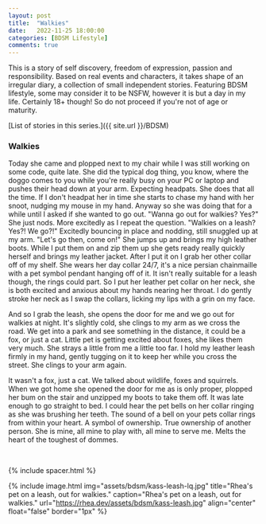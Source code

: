 ```yaml
---
layout: post
title:  "Walkies"
date:   2022-11-25 18:00:00
categories: [BDSM Lifestyle]
comments: true
---
```

This is a story of self discovery, freedom of expression, passion and responsibility. Based on real events and characters, it takes shape of an irregular diary, a collection of small independent stories. Featuring BDSM lifestyle, some may consider it to be NSFW, however it is but a day in my life. Certainly 18+ though! So do not proceed if you're not of age or maturity.

[List of stories in this series.]({{ site.url }}/BDSM)

<!--more-->


### Walkies

Today she came and plopped next to my chair while I was still working on some code, quite late. She did the typical dog thing, you know, where the doggo comes to you while you're really busy on your PC or laptop and pushes their head down at your arm. Expecting headpats. She does that all the time. If I don't headpat her in time she starts to chase my hand with her snoot, nudging my mouse in my hand. Anyway so she was doing that for a while until I asked if she wanted to go out. "Wanna go out for walkies? Yes?" She just nods. More excitedly as I repeat the question. "Walkies on a leash? Yes?! We go?!" Excitedly bouncing in place and nodding, still snuggled up at my arm. "Let's go then, come on!" She jumps up and brings my high leather boots. While I put them on and zip them up she gets ready really quickly herself and brings my leather jacket. After I put it on I grab her other collar off of my shelf. She wears her day collar 24/7, it's a nice persian chainmaille with a pet symbol pendant hanging off of it. It isn't really suitable for a leash though, the rings could part. So I put her leather pet collar on her neck, she is both excited and anxious about my hands nearing her throat. I do gently stroke her neck as I swap the collars, licking my lips with a grin on my face.

And so I grab the leash, she opens the door for me and we go out for walkies at night. It's slightly cold, she clings to my arm as we cross the road. We get into a park and see something in the distance, it could be a fox, or just a cat. Little pet is getting excited about foxes, she likes them very much. She strays a little from me a little too far. I hold my leather leash firmly in my hand, gently tugging on it to keep her while you cross the street. She clings to your arm again.

It wasn't a fox, just a cat. We talked about wildlife, foxes and squirrels. When we got home she opened the door for me as is only proper, plopped her bum on the stair and unzipped my boots to take them off. It was late enough to go straight to bed. I could hear the pet bells on her collar ringing as she was brushing her teeth. The sound of a bell on your pets collar rings from within your heart. A symbol of ownership. True ownership of another person. She is mine, all mine to play with, all mine to serve me. Melts the heart of the toughest of dommes.

<!--
[Next story]({{ site.url }}/articles/2022-11/Walkies)
-->

&nbsp;

{% include spacer.html %}

{% include image.html
  img="assets/bdsm/kass-leash-lq.jpg"
  title="Rhea's pet on a leash, out for walkies."
  caption="Rhea's pet on a leash, out for walkies."
  url="https://rhea.dev/assets/bdsm/kass-leash.jpg"
  align="center"
  float="false"
  border="1px"
%}

